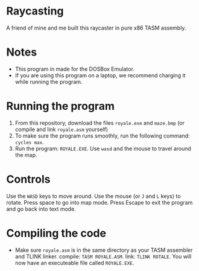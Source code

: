 # Raycasting
A friend of mine and me built this raycaster in pure x86 TASM assembly.

# Notes
* This program in made for the DOSBox Emulator.
* If you are using this program on a laptop, we recommend charging it while running the program.

# Running the program
1. From this repository, download the files `royale.exe` and `maze.bmp` (or compile and link `royale.asm` yourself)
2. To make sure the program runs smoothly, run the following command: `cycles max`.
3. Run the program: `ROYALE.EXE`. Use `wasd` and the mouse to travel around the map.

# Controls
Use the `WASD` keys to move around. Use the mouse (or `J` and `L` keys) to rotate. Press space to go into map mode. Press Escape to exit the program and go back into text mode.

# Compiling the code
* Make sure `royale.asm` is in the same directory as your TASM assembler and TLINK linker.
compile: `TASM ROYALE.ASM`.
link: `TLINK ROTALE`.
You will now have an executeable file called `ROYALE.EXE`.
